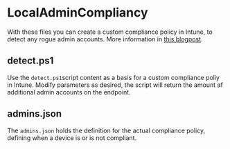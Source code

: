 # LocalAdminCompliancy

With these files you can create a custom compliance policy in Intune, to detect any rogue admin accounts. More information in [this blogpost](https://www.ralpheckhard.com/2025-07-26-custom-compliance-for-local-admins/).

## detect.ps1

Use the `detect.ps1`script content as a basis for a custom compliance poliy in Intune. Modify parameters as desired, the script will return the amount af additional admin accounts on the endpoint.

## admins.json

The `admins.json` holds the definition for the actual compliance policy, defining when a device is or is not compliant.

